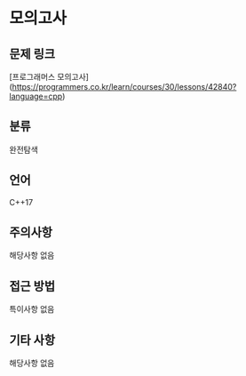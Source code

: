 # 모의고사
## 문제 링크
[프로그래머스 모의고사]
(https://programmers.co.kr/learn/courses/30/lessons/42840?language=cpp)
## 분류
완전탐색
## 언어
C++17
## 주의사항
해당사항 없음
## 접근 방법
특이사항 없음
## 기타 사항
해당사항 없음